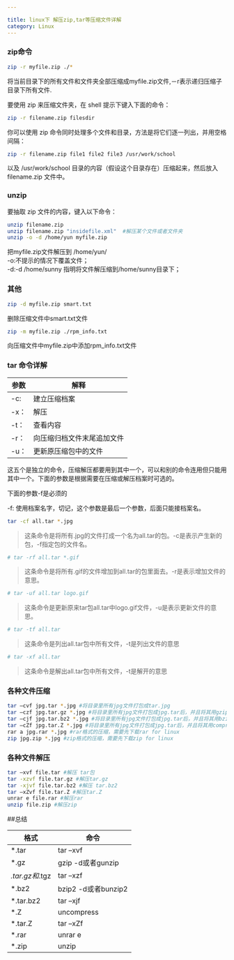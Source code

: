 ```yaml
---

title: linux下 解压zip,tar等压缩文件详解
category: Linux
---
```




### zip命令

```sh
zip -r myfile.zip ./*
```

将当前目录下的所有文件和文件夹全部压缩成myfile.zip文件,－r表示递归压缩子目录下所有文件.

要使用 zip 来压缩文件夹，在 shell 提示下键入下面的命令：

```sh
zip -r filename.zip filesdir
```

你可以使用 zip 命令同时处理多个文件和目录，方法是将它们逐一列出，并用空格间隔：

```sh
zip -r filename.zip file1 file2 file3 /usr/work/school
```

以及 /usr/work/school 目录的内容（假设这个目录存在）压缩起来，然后放入 filename.zip 文件中。

### unzip


要抽取 zip 文件的内容，键入以下命令：

```sh
unzip filename.zip
unzip filename.zip "insidefile.xml"  #解压某个文件或者文件夹
unzip -o -d /home/yun myfile.zip
```

把myfile.zip文件解压到 /home/yun/ <br>
-o:不提示的情况下覆盖文件；<br>
-d:-d /home/sunny 指明将文件解压缩到/home/sunny目录下；

### 其他

```sh
zip -d myfile.zip smart.txt
```

删除压缩文件中smart.txt文件

```sh
zip -m myfile.zip ./rpm_info.txt
```

向压缩文件中myfile.zip中添加rpm_info.txt文件

### tar 命令详解

参数|解释
---|---
-c: |建立压缩档案
-x：|解压
-t：|查看内容
-r：|向压缩归档文件末尾追加文件
-u：|更新原压缩包中的文件

这五个是独立的命令，压缩解压都要用到其中一个，可以和别的命令连用但只能用其中一个。下面的参数是根据需要在压缩或解压档案时可选的。

下面的参数-f是必须的

-f: 使用档案名字，切记，这个参数是最后一个参数，后面只能接档案名。

```sh
tar -cf all.tar *.jpg
```

> 这条命令是将所有.jpg的文件打成一个名为all.tar的包。-c是表示产生新的包，-f指定包的文件名。

```sh
# tar -rf all.tar *.gif
```

> 这条命令是将所有.gif的文件增加到all.tar的包里面去。-r是表示增加文件的意思。

```sh
# tar -uf all.tar logo.gif
```

> 这条命令是更新原来tar包all.tar中logo.gif文件，-u是表示更新文件的意思。

```sh
# tar -tf all.tar
```

> 这条命令是列出all.tar包中所有文件，-t是列出文件的意思

```sh
# tar -xf all.tar
```

> 这条命令是解出all.tar包中所有文件，-t是解开的意思

### 各种文件压缩

```sh
tar –cvf jpg.tar *.jpg #将目录里所有jpg文件打包成tar.jpg
tar –czf jpg.tar.gz *.jpg #将目录里所有jpg文件打包成jpg.tar后，并且将其用gzip压缩，生成一个gzip压缩过的包，命名为jpg.tar.gz
tar –cjf jpg.tar.bz2 *.jpg #将目录里所有jpg文件打包成jpg.tar后，并且将其用bzip2压缩，生成一个bzip2压缩过的包，命名为jpg.tar.bz2
tar –cZf jpg.tar.Z *.jpg #将目录里所有jpg文件打包成jpg.tar后，并且将其用compress压缩，生成一个umcompress压缩过的包，命名为jpg.tar.Z
rar a jpg.rar *.jpg #rar格式的压缩，需要先下载rar for linux
zip jpg.zip *.jpg #zip格式的压缩，需要先下载zip for linux
```

### 各种文件解压

```sh
tar –xvf file.tar #解压 tar包
tar -xzvf file.tar.gz #解压tar.gz
tar -xjvf file.tar.bz2 #解压 tar.bz2
tar –xZvf file.tar.Z #解压tar.Z
unrar e file.rar #解压rar
unzip file.zip #解压zip
```

##总结

格式|命令
---|---
*.tar | tar –xvf
*.gz | gzip -d或者gunzip
*.tar.gz和*.tgz | tar –xzf
*.bz2 | bzip2 -d或者bunzip2
*.tar.bz2|tar –xjf
*.Z | uncompress
*.tar.Z |tar –xZf
*.rar | unrar e
*.zip | unzip
```
